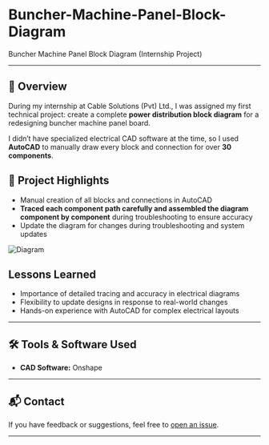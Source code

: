 # Buncher-Machine-Panel-Block-Diagram
Buncher Machine Panel Block Diagram (Internship Project)

---

## 🔎 Overview
During my internship at Cable Solutions (Pvt) Ltd., I was assigned my first technical project: create a complete **power distribution block diagram** for a redesigning buncher machine panel board.  

I didn’t have specialized electrical CAD software at the time, so I used **AutoCAD** to manually draw every block and connection for over **30 components**.

## 📌 Project Highlights
- Manual creation of all blocks and connections in AutoCAD
- **Traced each component path carefully and assembled the diagram component by component** during troubleshooting to ensure accuracy
- Update the diagram for changes during troubleshooting and system updates

![Diagram](diagram_preview.png)

## Lessons Learned
- Importance of detailed tracing and accuracy in electrical diagrams
- Flexibility to update designs in response to real-world changes
- Hands-on experience with AutoCAD for complex electrical layouts

---

## 🛠 Tools & Software Used
- **CAD Software:** Onshape

---

## 📬 Contact
If you have feedback or suggestions, feel free to [open an issue](https://github.com).

---
